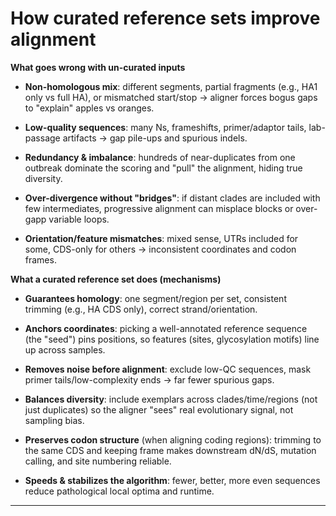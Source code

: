 How curated reference sets improve alignment
============================================

**What goes wrong with un-curated inputs**

-   **Non-homologous mix**: different segments, partial fragments (e.g., HA1 only vs full HA), or mismatched start/stop → aligner forces bogus gaps to "explain" apples vs oranges.

-   **Low-quality sequences**: many Ns, frameshifts, primer/adaptor tails, lab-passage artifacts → gap pile-ups and spurious indels.

-   **Redundancy & imbalance**: hundreds of near-duplicates from one outbreak dominate the scoring and "pull" the alignment, hiding true diversity.

-   **Over-divergence without "bridges"**: if distant clades are included with few intermediates, progressive alignment can misplace blocks or over-gapp variable loops.

-   **Orientation/feature mismatches**: mixed sense, UTRs included for some, CDS-only for others → inconsistent coordinates and codon frames.

**What a curated reference set does (mechanisms)**

-   **Guarantees homology**: one segment/region per set, consistent trimming (e.g., HA CDS only), correct strand/orientation.

-   **Anchors coordinates**: picking a well-annotated reference sequence (the "seed") pins positions, so features (sites, glycosylation motifs) line up across samples.

-   **Removes noise before alignment**: exclude low-QC sequences, mask primer tails/low-complexity ends → far fewer spurious gaps.

-   **Balances diversity**: include exemplars across clades/time/regions (not just duplicates) so the aligner "sees" real evolutionary signal, not sampling bias.

-   **Preserves codon structure** (when aligning coding regions): trimming to the same CDS and keeping frame makes downstream dN/dS, mutation calling, and site numbering reliable.

-   **Speeds & stabilizes the algorithm**: fewer, better, more even sequences reduce pathological local optima and runtime.


* * * * *

